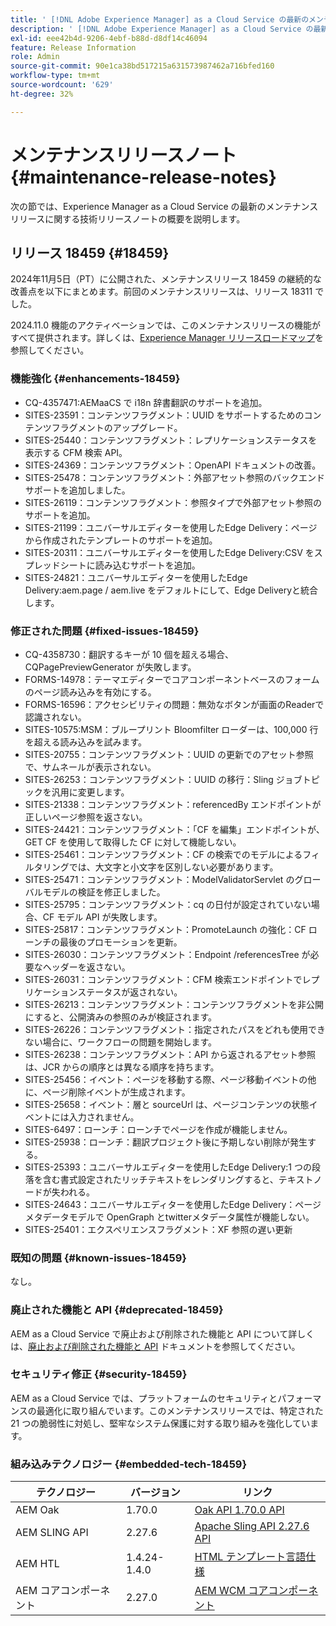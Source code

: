 ```yaml
---
title: ' [!DNL Adobe Experience Manager] as a Cloud Service の最新のメンテナンスリリースノート。'
description: ' [!DNL Adobe Experience Manager] as a Cloud Service の最新のメンテナンスリリースノート。'
exl-id: eee42b4d-9206-4ebf-b88d-d8df14c46094
feature: Release Information
role: Admin
source-git-commit: 90e1ca38bd517215a631573987462a716bfed160
workflow-type: tm+mt
source-wordcount: '629'
ht-degree: 32%

---
```



# メンテナンスリリースノート {#maintenance-release-notes}

次の節では、Experience Manager as a Cloud Service の最新のメンテナンスリリースに関する技術リリースノートの概要を説明します。

## リリース 18459 {#18459}

2024年11月5日（PT）に公開された、メンテナンスリリース 18459 の継続的な改善点を以下にまとめます。前回のメンテナンスリリースは、リリース 18311 でした。

2024.11.0 機能のアクティベーションでは、このメンテナンスリリースの機能がすべて提供されます。詳しくは、[Experience Manager リリースロードマップ](https://experienceleague.adobe.com/ja/docs/experience-manager-release-information/aem-release-updates/update-releases-roadmap)を参照してください。

### 機能強化 {#enhancements-18459}

* CQ-4357471:AEMaaCS で i18n 辞書翻訳のサポートを追加。
* SITES-23591：コンテンツフラグメント：UUID をサポートするためのコンテンツフラグメントのアップグレード。
* SITES-25440：コンテンツフラグメント：レプリケーションステータスを表示する CFM 検索 API。
* SITES-24369：コンテンツフラグメント：OpenAPI ドキュメントの改善。
* SITES-25478：コンテンツフラグメント：外部アセット参照のバックエンドサポートを追加しました。
* SITES-26119：コンテンツフラグメント：参照タイプで外部アセット参照のサポートを追加。
* SITES-21199：ユニバーサルエディターを使用したEdge Delivery：ページから作成されたテンプレートのサポートを追加。
* SITES-20311：ユニバーサルエディターを使用したEdge Delivery:CSV をスプレッドシートに読み込むサポートを追加。
* SITES-24821：ユニバーサルエディターを使用したEdge Delivery:aem.page / aem.live をデフォルトにして、Edge Deliveryと統合します。

### 修正された問題 {#fixed-issues-18459}

* CQ-4358730：翻訳するキーが 10 個を超える場合、CQPagePreviewGenerator が失敗します。
* FORMS-14978：テーマエディターでコアコンポーネントベースのフォームのページ読み込みを有効にする。
* FORMS-16596：アクセシビリティの問題：無効なボタンが画面のReaderで認識されない。
* SITES-10575:MSM：ブループリント Bloomfilter ローダーは、100,000 行を超える読み込みを試みます。
* SITES-20755：コンテンツフラグメント：UUID の更新でのアセット参照で、サムネールが表示されない。
* SITES-26253：コンテンツフラグメント：UUID の移行：Sling ジョブトピックを汎用に変更します。
* SITES-21338：コンテンツフラグメント：referencedBy エンドポイントが正しいページ参照を返さない。
* SITES-24421：コンテンツフラグメント：「CF を編集」エンドポイントが、GET CF を使用して取得した CF に対して機能しない。
* SITES-25461：コンテンツフラグメント：CF の検索でのモデルによるフィルタリングでは、大文字と小文字を区別しない必要があります。
* SITES-25471：コンテンツフラグメント：ModelValidatorServlet のグローバルモデルの検証を修正しました。
* SITES-25795：コンテンツフラグメント：cq の日付が設定されていない場合、CF モデル API が失敗します。
* SITES-25817：コンテンツフラグメント：PromoteLaunch の強化：CF ローンチの最後のプロモーションを更新。
* SITES-26030：コンテンツフラグメント：Endpoint /referencesTree が必要なヘッダーを返さない。
* SITES-26031：コンテンツフラグメント：CFM 検索エンドポイントでレプリケーションステータスが返されない。
* SITES-26213：コンテンツフラグメント：コンテンツフラグメントを非公開にすると、公開済みの参照のみが検証されます。
* SITES-26226：コンテンツフラグメント：指定されたパスをどれも使用できない場合に、ワークフローの問題を開始します。
* SITES-26238：コンテンツフラグメント：API から返されるアセット参照は、JCR からの順序とは異なる順序を持ちます。
* SITES-25456：イベント：ページを移動する際、ページ移動イベントの他に、ページ削除イベントが生成されます。
* SITES-25658：イベント：層と sourceUrl は、ページコンテンツの状態イベントには入力されません。
* SITES-6497：ローンチ：ローンチでページを作成が機能しません。
* SITES-25938：ローンチ：翻訳プロジェクト後に予期しない削除が発生する。
* SITES-25393：ユニバーサルエディターを使用したEdge Delivery:1 つの段落を含む書式設定されたリッチテキストをレンダリングすると、テキストノードが失われる。
* SITES-24643：ユニバーサルエディターを使用したEdge Delivery：ページメタデータモデルで OpenGraph とtwitterメタデータ属性が機能しない。
* SITES-25401：エクスペリエンスフラグメント：XF 参照の遅い更新


### 既知の問題 {#known-issues-18459}

なし。

### 廃止された機能と API {#deprecated-18459}

AEM as a Cloud Service で廃止および削除された機能と API について詳しくは、[廃止および削除された機能と API](/help/release-notes/deprecated-removed-features.md) ドキュメントを参照してください。

### セキュリティ修正 {#security-18459}

AEM as a Cloud Service では、プラットフォームのセキュリティとパフォーマンスの最適化に取り組んでいます。このメンテナンスリリースでは、特定された 21 つの脆弱性に対処し、堅牢なシステム保護に対する取り組みを強化しています。

### 組み込みテクノロジー {#embedded-tech-18459}

| テクノロジー | バージョン | リンク |
|---|---|---|
| AEM Oak | 1.70.0 | [Oak API 1.70.0 API](https://www.javadoc.io/doc/org.apache.jackrabbit/oak-api/1.70.0/index.html) |
| AEM SLING API | 2.27.6 | [Apache Sling API 2.27.6 API](https://www.javadoc.io/doc/org.apache.sling/org.apache.sling.api/latest/index.html) |
| AEM HTL | 1.4.24-1.4.0 | [HTML テンプレート言語仕様](https://github.com/adobe/htl-spec) |
| AEM コアコンポーネント | 2.27.0 | [AEM WCM コアコンポーネント](https://github.com/adobe/aem-core-wcm-components) |
